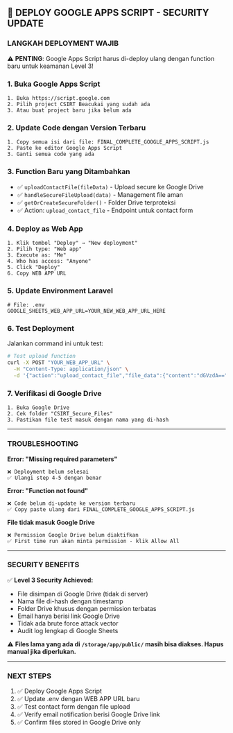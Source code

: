 ## 🚀 DEPLOY GOOGLE APPS SCRIPT - SECURITY UPDATE

### **LANGKAH DEPLOYMENT WAJIB**

⚠️ **PENTING**: Google Apps Script harus di-deploy ulang dengan function baru untuk keamanan Level 3!

### **1. Buka Google Apps Script**
```
1. Buka https://script.google.com
2. Pilih project CSIRT Beacukai yang sudah ada
3. Atau buat project baru jika belum ada
```

### **2. Update Code dengan Version Terbaru**
```
1. Copy semua isi dari file: FINAL_COMPLETE_GOOGLE_APPS_SCRIPT.js
2. Paste ke editor Google Apps Script
3. Ganti semua code yang ada
```

### **3. Function Baru yang Ditambahkan**
- ✅ `uploadContactFile(fileData)` - Upload secure ke Google Drive  
- ✅ `handleSecureFileUpload(data)` - Management file aman
- ✅ `getOrCreateSecureFolder()` - Folder Drive terproteksi
- ✅ Action: `upload_contact_file` - Endpoint untuk contact form

### **4. Deploy as Web App**
```
1. Klik tombol "Deploy" → "New deployment"
2. Pilih type: "Web app"
3. Execute as: "Me"
4. Who has access: "Anyone" 
5. Click "Deploy"
6. Copy WEB APP URL
```

### **5. Update Environment Laravel**
```env
# File: .env
GOOGLE_SHEETS_WEB_APP_URL=YOUR_NEW_WEB_APP_URL_HERE
```

### **6. Test Deployment**
Jalankan command ini untuk test:
```bash
# Test upload function
curl -X POST "YOUR_WEB_APP_URL" \
  -H "Content-Type: application/json" \
  -d '{"action":"upload_contact_file","file_data":{"content":"dGVzdA==","filename":"test.txt","original_name":"test.txt","mime_type":"text/plain","size":4,"contact_id":"test123"}}'
```

### **7. Verifikasi di Google Drive**
```
1. Buka Google Drive
2. Cek folder "CSIRT_Secure_Files" 
3. Pastikan file test masuk dengan nama yang di-hash
```

---

### **TROUBLESHOOTING**

**Error: "Missing required parameters"**
```
❌ Deployment belum selesai
✅ Ulangi step 4-5 dengan benar
```

**Error: "Function not found"**  
```
❌ Code belum di-update ke version terbaru
✅ Copy paste ulang dari FINAL_COMPLETE_GOOGLE_APPS_SCRIPT.js
```

**File tidak masuk Google Drive**
```
❌ Permission Google Drive belum diaktifkan
✅ First time run akan minta permission - klik Allow All
```

---

### **SECURITY BENEFITS**

✅ **Level 3 Security Achieved:**
- File disimpan di Google Drive (tidak di server)
- Nama file di-hash dengan timestamp
- Folder Drive khusus dengan permission terbatas  
- Email hanya berisi link Google Drive
- Tidak ada brute force attack vector
- Audit log lengkap di Google Sheets

⚠️ **Files lama yang ada di `/storage/app/public/` masih bisa diakses. Hapus manual jika diperlukan.**

---

### **NEXT STEPS**
1. ✅ Deploy Google Apps Script 
2. ✅ Update .env dengan WEB APP URL baru
3. ✅ Test contact form dengan file upload
4. ✅ Verify email notification berisi Google Drive link
5. ✅ Confirm files stored in Google Drive only

